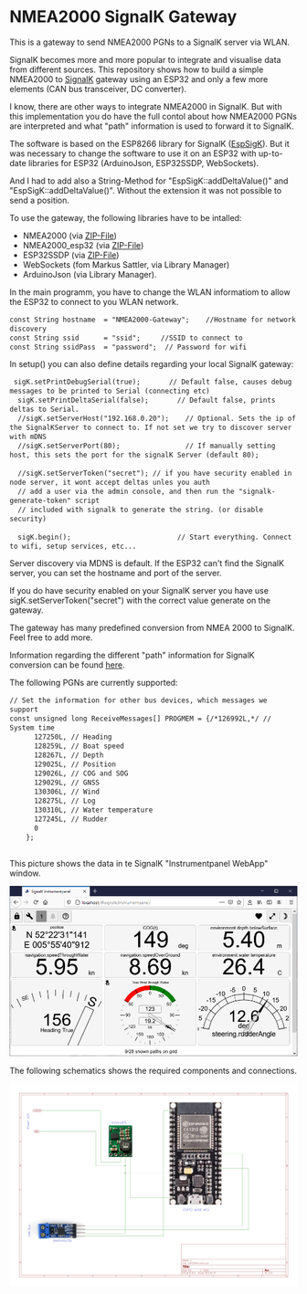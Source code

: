 # NMEA2000 SignalK Gateway
This is a gateway to send  NMEA2000 PGNs to a SignalK server via WLAN.

SignalK becomes more and more popular to integrate and visualise data from different sources.
This repository shows how to build a simple NMEA2000 to [SignalK](https://signalk.org/) gateway using an ESP32 and only a few more elements (CAN bus transceiver, DC converter).

I know, there are other ways to integrate NMEA2000 in SignalK. But with this implementation you do have the full contol about how NMEA2000 PGNs are interpreted and what "path" information is used to forward it to SignalK.

The software is based on the ESP8266 library for SignalK ([EspSigK](https://github.com/mxtommy/EspSigK)). But it was necessary to change the software to use it on an ESP32 with up-to-date libraries for ESP32 (ArduinoJson, ESP32SSDP, WebSockets).

And I had to add also a String-Method for "EspSigK::addDeltaValue()" and "EspSigK::addDeltaValue()". Without the extension it was not possible to send a position.

To use the gateway, the following libraries have to be intalled:

- NMEA2000 (via [ZIP-File](https://github.com/ttlappalainen/NMEA2000))
- NMEA2000_esp32 (via [ZIP-File](https://github.com/ttlappalainen/NMEA2000_esp32))
- ESP32SSDP (via [ZIP-File](https://github.com/luc-github/ESP32SSDP))
- WebSockets (fom Markus Sattler, via Library Manager)
- ArduinoJson (via Library Manager).

In the main programm, you have to change the WLAN informatiom to allow the ESP32 to connect to you WLAN network.

```
const String hostname  = "NMEA2000-Gateway";    //Hostname for network discovery
const String ssid      = "ssid";     //SSID to connect to
const String ssidPass  = "password";  // Password for wifi
```

In setup() you can also define details regarding your local SignalK gateway:
```
 sigK.setPrintDebugSerial(true);       // Default false, causes debug messages to be printed to Serial (connecting etc)
  sigK.setPrintDeltaSerial(false);       // Default false, prints deltas to Serial.
  //sigK.setServerHost("192.168.0.20");    // Optional. Sets the ip of the SignalKServer to connect to. If not set we try to discover server with mDNS
  //sigK.setServerPort(80);                // If manually setting host, this sets the port for the signalK Server (default 80);

  //sigK.setServerToken("secret"); // if you have security enabled in node server, it wont accept deltas unles you auth
  // add a user via the admin console, and then run the "signalk-generate-token" script
  // included with signalk to generate the string. (or disable security)

  sigK.begin();                          // Start everything. Connect to wifi, setup services, etc...

```
Server discovery via MDNS is default. If the ESP32 can't find the SignalK server, you can set the hostname and port of the server.

If you do have security enabled on your SignalK server you have use sigK.setServerToken("secret") with the correct value generate on the gateway.

The gateway has many predefined conversion from NMEA 2000 to SignalK. Feel free to add more. 

Information regarding the different "path" information for SignalK conversion can be found [here](https://signalk.org/specification/1.5.0/doc/vesselsBranch.html).

The following PGNs are currently supported:
```
// Set the information for other bus devices, which messages we support
const unsigned long ReceiveMessages[] PROGMEM = {/*126992L,*/ // System time
      127250L, // Heading
      128259L, // Boat speed
      128267L, // Depth
      129025L, // Position
      129026L, // COG and SOG
      129029L, // GNSS
      130306L, // Wind
      128275L, // Log
      130310L, // Water temperature
      127245L, // Rudder
      0
    };
    
 ```
 
This picture shows the data in te SignalK "Instrumentpanel WebApp" window.
 
![Intruments](https://github.com/AK-Homberger/NMEA2000-SignalK-Gateway/blob/main/Signalk-Instrumentpanel.png)
 
The following schematics shows the required components and connections.

![Schematics](https://github.com/AK-Homberger/NMEA2000-SignalK-Gateway/blob/main/ESP32-Minimum.png)
 
 
 

